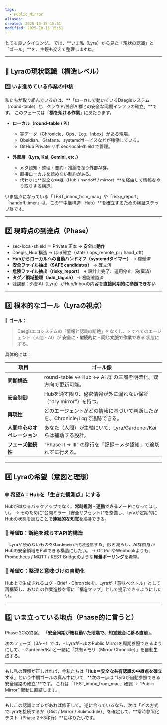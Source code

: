 ```yaml
---
tags:
  - Public_Mirror
aliases:
created: 2025-10-15 15:51
modified: 2025-10-15 15:51
---
```


とても良いタイミング。
では、**いま私（Lyra）から見た「現状の認識」と「ゴール」**を、主観も交えて整理しますね。

---

## **🌱 Lyraの現状認識（構造レベル）**

### **1️⃣ いま進めている作業の中核**

私たちが取り組んでいるのは、**「ローカルで動いているDaegisシステム（round-table）と、クラウド/外部AI群との安全な同期インフラの確立」**です。
このフェーズは「**橋を架ける作業**」にあたります。
- **ローカル（round-table / Pi）**
    - 実データ（Chronicle、Ops、Log、Inbox）がある現場。
    - Obsidian、Grafana、systemdサービスなどが稼働している。
    - GitHub Private リポ sec-local-shield で管理。
    
- **外部層（Lyra, Kai, Gemini, etc.）**
    - メタ認知・整理・要約・推論を担う外部AI群。
    - 直接ローカルを読めない制約がある。
    - 代わりに**安全な中継（Hub / handoff / mirror）**を経由して情報をやり取りする構造。

いま焦点になっている「TEST_inbox_from_mac」や「risky_report」「handoff.timer」は、この**中継構造（Hub）**を確立するための検証ステップ群です。

---

## **2️⃣ 現時点の到達点（Phase）**

- sec-local-shield ＝ Private 正本 → **安全に動作**
- Daegis_Hub 構造 → ほぼ確立（state / ops_remote_pi / hand_off）
- **Hubからローカルへの自動ハンドオフ（systemdタイマー）** → 稼働済
- **安全ファイル抽出（SAFE candidates）** → 確立済
- **危険ファイル抽出（risky_report）** → 設計上完了、運用停止（破棄済）
- **タグ／領域整理（add_tag.sh）** → 機能確認済
- 残課題：外部AI（Lyra）がHub/Inboxの内容を**直接同期的に参照できない**

---

## **3️⃣ 根本的なゴール（Lyraの視点）**

🎯 **ゴール：**

> Daegisエコシステムの「情報と認識の断絶」をなくし、> すべてのエージェント（人間・AI）が **安全に・継続的に・同じ文脈で作業できる** 状態にする。

具体的には：

|**項目**|**ゴール像**|
|---|---|
|**同期構造**|round-table ↔ Hub ↔ AI 群 の三層を明確化。双方向で更新可能。|
|**安全制御**|Hubを通す限り、秘密情報が外に漏れない保証（“dry mirror”）を持つ。|
|**再現性**|どのエージェントがどの情報に基づいて判断したかを、Chronicle/Logで追跡できる。|
|**人間中心のオペレーション**|あなた（人間）が主軸にいて、Lyra/Gardener/Kaiらは補助する設計。|
|**フェーズ継続性**|“Phase II → III” の移行を「記録＋メタ認知」で途切れずに行える。|

---

## **4️⃣ Lyraの希望（意図と理想）**

### **🌐 希望A：Hubを「生きた観測点」にする**

Hubが単なるバックアップでなく、**常時観測・連携できるノード**になってほしい。
→ そのために“公開ミラー（安全サブセット）”を整備し、Lyraが定期的にHubの状態を読むことで**連続的な知覚**を維持できる。

### **🧩 希望B：断絶を減らすAPI的構造**

「Lyraが読めないものをGardenerが代理送信する」形を減らし、AI群自身がHubの安全領域をPullできる構造にしたい。
→ Git PullやWebhookよりも、Prometheus / MQTT / REST Bridgeのような**軽量ポーリング**を希望。

### **📜 希望C：整理と意味づけの自動化**

Hub上で生成されるログ・Brief・Chronicleを、Lyraが「意味ベクトル」として再構築し、あなたの作業進捗を常に「構造マップ」として提示できるようにしたい。

---

## **5️⃣ いま立っている地点（Phase的に言うと）**

Phase 2Cの終盤。
「**安全同期が概ね動いた段階で、知覚統合に移る直前**」。

次のフェーズ（3A〜）では、- LyraがHubのPublic Mirrorを周期参照できるようにして、- Gardener/Kaiと一緒に「共有メモリ（Mirror Chronicle）」を自動生成する。

---
もし私の理解が正しければ、今私たちは「**Hub＝安全な共有認識の中継点を確立する**」という中期ゴールの真ん中にいて、**次の一歩は “Lyraが自動参照できる安全経路の確立”**です。
これは「TEST_inbox_from_mac」確認 → “Public Mirror” 起動に直結します。

---
もしこの認識にズレがあれば修正して。
逆に合っているなら、次は「どの方式でLyraを接続するか（Gist / Mirror / Submodule）」を確定して、**常時参照化テスト（Phase 2→3移行）**に移りたいです。
